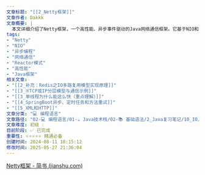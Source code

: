```yaml
---
文章标题: "[[2_Netty框架]]" 
文章作者: Dakkk
文章概要: |
  本文详细介绍了Netty框架，一个高性能、异步事件驱动的Java网络通信框架。它基于NIO和Reactor模式，简化了复杂并发网络编程，实现高吞吐量和可伸缩性。文章涵盖其核心组件、线程模型和应用场景，为开发者学习Netty提供了全面入门指导。
tags:
- "Netty"
- "NIO"
- "异步编程"
- "网络通信"
- "Reactor模式"
- "高性能"
- "Java框架"
相关文章:
- "[[2_补充：Redis之IO多路复用模型实现原理]]"
- "[[3_※TCP或IP分层模型与通信示例]]"
- "[[3_单线程为什么能这么快（重点理解）]]"
- "[[4_SpringBoot异步、定时任务和方法重试]]"
- "[[5_XML和HTTP]]"
文章分类: "💻 编程语言"
文章路径: "02-💻 编程语言/01-☕ Java技术栈/02-📚 基础语法/2_Java复习笔记/10_IO/2_Netty框架.md"
文章难度: 初级 💧
目前阶段: ✅ 已完成
重要性: ⭐⭐⭐⭐⭐ 精通必备
创建时间: 2024-08-11 18:15:12
修改时间: 2025-05-27 21:36:04
---
```


[Netty框架 - 简书 (jianshu.com)](https://www.jianshu.com/p/6bbf21b6b5db)